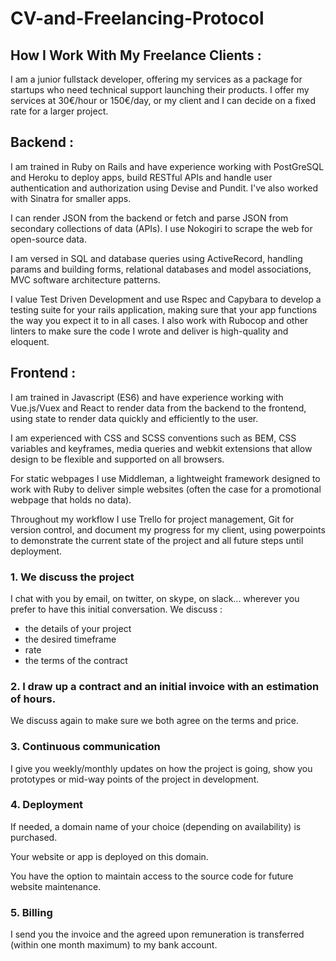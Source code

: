 # CV-and-Freelancing-Protocol

## How I Work With My Freelance Clients :

I am a junior fullstack developer, offering my services as a package for startups who need technical support launching their products. I offer my services at 30€/hour or 150€/day, or my client and I can decide on a fixed rate for a larger project.

## Backend :

I am trained in Ruby on Rails and have experience working with PostGreSQL and Heroku to deploy apps, build RESTful APIs and handle user authentication and authorization using Devise and Pundit. I've also worked with Sinatra for smaller apps.

I can render JSON from the backend or fetch and parse JSON from secondary collections of data (APIs). I use Nokogiri to scrape the web for open-source data.

I am versed in SQL and database queries using ActiveRecord, handling params and building forms, relational databases and model associations, MVC software architecture patterns.

I value Test Driven Development and use Rspec and Capybara to develop a testing suite for your rails application, making sure that your app functions the way you expect it to in all cases. I also work with Rubocop and other linters to make sure the code I wrote and deliver is high-quality and eloquent.

## Frontend :

I am trained in Javascript (ES6) and have experience working with Vue.js/Vuex and React to render data from the backend to the frontend, using state to render data quickly and efficiently to the user.

I am experienced with CSS and SCSS conventions such as BEM, CSS variables and keyframes, media queries and webkit extensions that allow design to be flexible and supported on all browsers.

For static webpages I use Middleman, a lightweight framework designed to work with Ruby to deliver simple websites (often the case for a promotional webpage that holds no data).

Throughout my workflow I use Trello for project management, Git for version control, and document my progress for my client, using powerpoints to demonstrate the current state of the project and all future steps until deployment.


### 1. We discuss the project
I chat with you by email, on twitter, on skype, on slack... wherever you prefer to have this initial conversation. 
We discuss :
- the details of your project
- the desired timeframe
- rate
- the terms of the contract

### 2. I draw up a contract and an initial invoice with an estimation of hours. 
We discuss again to make sure we both agree on the terms and price. 

### 3. Continuous communication
I give you weekly/monthly updates on how the project is going, show you prototypes or mid-way 
points of the project in development.

### 4. Deployment 
If needed, a domain name of your choice (depending on availability) is purchased. 

Your website or app is deployed on this domain. 

You have the option to maintain access to the source code for future website maintenance.

### 5. Billing
I send you the invoice and the agreed upon remuneration is transferred (within one month maximum) to my bank account.
